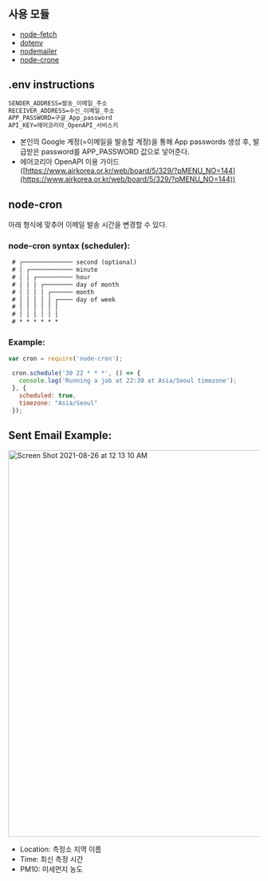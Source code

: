 ## 사용 모듈
- [node-fetch](https://www.npmjs.com/package/node-fetch)
- [dotenv](https://www.npmjs.com/package/dotenv)
- [nodemailer](https://nodemailer.com/about/)  
- [node-crone](https://www.npmjs.com/package/node-cron)

## .env instructions

```txt
SENDER_ADDRESS=발송_이메일_주소
RECEIVER_ADDRESS=수신_이메일_주소
APP_PASSWORD=구글_App_password
API_KEY=에어코리아_OpenAPI_서비스키
```
- 본인의 Google 계정(=이메일을 발송할 계정)을 통해 App passwords 생성 후, 발급받은 password를 APP_PASSWORD 값으로 넣어준다.
- 에어코리아 OpenAPI 이용 가이드 ([https://www.airkorea.or.kr/web/board/5/329/?pMENU_NO=144](https://www.airkorea.or.kr/web/board/5/329/?pMENU_NO=144))

## node-cron
아래 형식에 맞추어 이메일 발송 시간을 변경할 수 있다.

### node-cron syntax (scheduler):
```txt
 # ┌────────────── second (optional)
 # │ ┌──────────── minute
 # │ │ ┌────────── hour
 # │ │ │ ┌──────── day of month
 # │ │ │ │ ┌────── month
 # │ │ │ │ │ ┌──── day of week
 # │ │ │ │ │ │
 # │ │ │ │ │ │
 # * * * * * *
```

### Example:
```js
var cron = require('node-cron');

 cron.schedule('30 22 * * *', () => {
   console.log('Running a job at 22:30 at Asia/Seoul timezone');
 }, {
   scheduled: true,
   timezone: "Asia/Seoul"
 });
```

## Sent Email Example:  
<img width="774" alt="Screen Shot 2021-08-26 at 12 13 10 AM" src="https://user-images.githubusercontent.com/29108753/130818024-ab8d4fb3-616c-4fbd-85c2-a6690a909f03.png">

- Location: 측정소 지역 이름
- Time: 최신 측정 시간
- PM10: 미세먼지 농도
